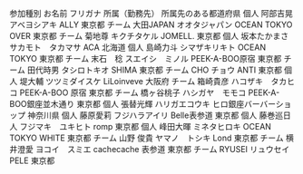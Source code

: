 参加種別	お名前	フリガナ	所属（勤務先）	所属先のある都道府県
個人	阿部吉晃	アベヨシアキ	ALLY	東京都
チーム	大田JAPAN	オオタジャパン	OCEAN TOKYO OVER	東京都
チーム	菊地尊	キクチタケル	JOMELL.	東京都
個人	坂本たかまさ	サカモト　タカマサ	ACA	北海道
個人	島崎力斗	シマザキリキト	OCEAN TOKYO	東京都
チーム	末石　稔	スエイシ　ミノル	PEEK-A-BOO原宿	東京都
チーム	田代時男	タシロトキオ	SHIMA	東京都
チーム	CHO	チョウ	ANTI	東京都
個人	堤大輔	ツツミダイスケ	LiLoinveve	大阪府
チーム	箱崎貴彦	ハコザキ　タカヒコ	PEEK-A-BOO 原宿	東京都
チーム	橋ヶ谷桃子	ハシガヤ　モモコ	PEEK-A-BOO銀座並木通り	東京都
個人	張替光輝	ハリガエコウキ	ヒロ銀座バーバーショップ	神奈川県
個人	藤原愛莉	フジハラアイリ	Belle表参道	東京都
個人	藤巻巡日人	フジマキ　ユキヒト	romp	東京都
個人	峰田大暉	ミネタヒロキ	OCEAN TOKYO WHITE	東京都
チーム	山野 俊貴	ヤマノ　トシキ	Lond	東京都
チーム	横井澄愛	ヨコイ　スミエ	cachecache 表参道	東京都
チーム	RYUSEI	リュウセイ	PELE  	東京都